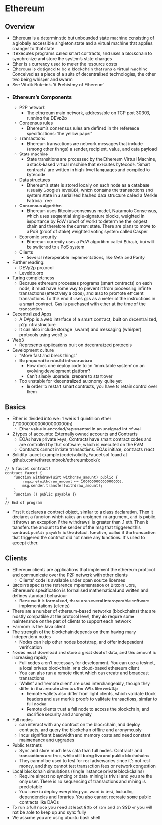 # Ethereum

## Overview
* Ethereum is a deterministic but unbounded state machine consisting of a globally accessible singleton state and a virtual machine that applies changes to that state
* It executes programs called smart contracts, and uses a blockchain to synchronize and store the system’s state changes 
* Ether is a currency used to meter the resource costs
* Ethereum is designed to be a blockchain that runs a virtual machine
Conceived as a piece of a suite of decentralized technologies, the other two being whisper and swarm
* See Vitalik Buterin’s ‘A Prehistory of Ethereum’
* ### Ethereum’s Components
  * P2P network 
    * The ethereum main network, addressable on TCP port 30303, running the DEVp2p
  * Consensus rules 
    * Ethereum’s consensus rules are defined in the reference specifications: ‘the yellow paper’
  * Transactions
    * Ethereum transactions are network messages that include (among other things) a sender, recipient, value, and data payload
  * State machine
    * State transitions are processed by the Ethereum Virtual Machine, a stack-based virtual machine that executes bytecode. ‘Smart contracts’ are written in high-level languages and compiled to bytecode
  * Data structures 
    * Ethereum’s state is stored locally on each node as a database (usually Google’s levelDB), which contains the transactions and system state in a serialized hashed data structure called a Merkle Patricia Tree
  * Consensus algorithm
    * Ethereum uses Bitcoins consensus model, Nakamoto Consensus, which uses sequential single-signature blocks, weighted in importance by PoW (proof of work) to determine the longest chain and therefore the current state. There are plans to move to a PoS (proof of stake) weighted voting system called Casper
  * Economic security 
    * Ethereum currently uses a PoW algorithm called Ethash, but will be switched to a PoS system
  * Clients
    * Several interoperable implementations, like Geth and Parity
* Further reading:
  * DEVp2p protocol
  * Leveldb.org
* Turing completeness
  * Because ethereum processes programs (smart contracts) on each node, it must have some way to prevent it from processing infinite transactions (effectively a ddos), and also to promote efficient transactions. To this end it uses gas as a meter of the instructions in a smart contract. Gas is purchased with ether at the time of the transaction
* Decentralized Apps
  * A DApp is a web interface of a smart contract, built on decentralized, p2p infrastructure
  * It can also include storage (swarm) and messaging (whisper) protocols using web3.js
* Web3
  * Represents applications built on decentralized protocols
* Development culture
  * “Move fast and break things”
  * Be prepared to rebuild infrastructure
    * How does one deploy code to an ‘immutable system’ on an evolving development platform?
    * Can’t simply upgrade, prepare to start over
  * Too unstable for ‘decentralized autonomy’ quite yet
    * In order to restart smart contracts, you have to retain control over them

## Basics
* Ether is divided into wei: 1 wei is 1 quintillion ether (1/1000000000000000000th)
  * Ether value is encoded/represented in an unsigned int of wei
* 2 types of accounts: Externally owned accounts and Contracts
  * EOAs have private keys, Contracts have smart contract codes and are controlled by that software, which is executed on the EVM
  * Contracts cannot initiate transactions. EOAs initiate, contracts react
* Solidity faucet example (code/solidity/Faucet.sol found at github.com/ethereumbook/ethereumbook/):
```
// A faucet contract!
contract faucet {
	function withdraw(uint withdraw_amount) public {
		require(withdraw_amount <= 100000000000000000);
		msg.sender.transfer(withdraw_amount);
	}
	function () public payable {}
}
// End of program
```
* First it declares a contract object, similar to a class declaration. Then it declares a function which takes an unsigned int argument, and is public. It throws an exception if the withdrawal is greater than .1 eth. Then it transfers the amount to the sender of the msg that triggered this contract. `public payable` is the default function, called if the transaction that triggered the contract did not name any functions. It's used to accept ether. 



## Clients
* Ethereum clients are applications that implement the ethereum protocol and communicate over the P2P network with other clients
  * Clients’ code is available under open source licenses
* Bitcoin’s spec is the reference implementation of Bitcoin Core, Ethereum’s specification is formalised mathematical and written and defines standard behaviour
  * Because it is formalised, there are several interoperable software implementations (clients)
* There are a number of ethereum-based networks (blockchains) that are mostly compatible at the protocol level, they do require some maintenance on the part of clients to support each network
* Harmony is the Java client
* The strength of the blockchain depends on them having many independent nodes
  * Nodes can help other nodes bootstrap, and offer independent verification
* Nodes must download and store a great deal of data, and this amount is increasing rapidly
  * Full nodes aren’t necessary for development. You can use a testnet, a local private blockchain, or a cloud-based ethereum client
  * You can also run a remote client which can create and broadcast transactions
  * ‘Wallet’ and ‘remote client’ are used interchangeably, though they differ in that remote clients offer APIs like web3.js
    * Remote wallets also differ from light clients, which validate block headers and use merkle proofs to validate transactions, similar to full nodes
    * Remote clients trust a full node to access the blockchain, and sacrifice security and anonymity
* Full nodes 
  * can interact with any contract on the blockchain, and deploy contracts, and query the blockchain offline and anonymously
  * Incur significant bandwidth and memory costs and need constant maintenance and upgrades
* Public testnets 
  * Sync and store much less data than full nodes. Contracts and transactions are free, while still being live and public blockchains
  * They cannot be used to test for real adversaries since it’s not real money, and they cannot test transaction fees or network congestion
* Local blockchain simulations (single instance private blockchains)
  * Require almost no syncing or data; mining is trivial and you are the only user. There is no sequencing of transactions and mining is predictable
  * You have to deploy everything you want to test, including dependencies and libraries. You also cannot recreate some public contracts like DAOs
* To run a full node you need at least 8Gb of ram and an SSD or you will not be able to keep up and sync fully
* We assume you are using ubuntu bash shell
